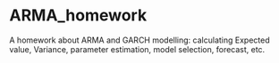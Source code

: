 # ARMA_homework

A homework about ARMA and GARCH modelling: calculating Expected value, Variance, parameter estimation, model selection, forecast, etc.
